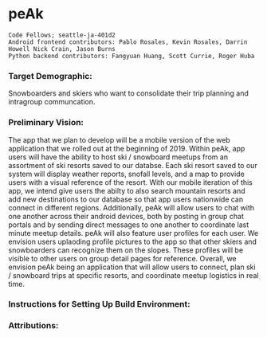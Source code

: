 # peAk

```
Code Fellows; seattle-ja-401d2
Android frontend contributors: Pablo Rosales, Kevin Rosales, Darrin Howell Nick Crain, Jason Burns
Python backend contributors: Fangyuan Huang, Scott Currie, Roger Huba
```

### Target Demographic:
Snowboarders and skiers who want to consolidate their trip planning and intragroup communcation.

### Preliminary Vision:
The app that we plan to develop will be a mobile version of the web application that we rolled out at the beginning of 2019. Within peAk, app users will have the ability to host ski / snowboard meetups from an assortment of ski resorts saved to our databse. Each ski resort saved to our system will display weather reports, snofall levels, and a map to provide users with a visual reference of the resort. With our mobile iteration of this app, we intend give users the abilty to also search mountain resorts and add new destinations to our database so that app users nationwide can connect in different regions. Additionally, peAk will allow users to chat with one another across their android devices, both by posting in group chat portals and by sending direct messages to one another to coordinate last minute meetup details. peAk will also feature user profiles for each user. We envision users uplaoding profile pictures to the app so that other skiers and snowboarders can recognize them on the slopes. These profiles will be visible to other users on group detail pages for reference. Overall, we envision peAk being an application that will allow users to connect, plan ski / snowboard trips at specific resorts, and coordinate meetup logistics in real time. 

### Instructions for Setting Up Build Environment: 


### Attributions: 

